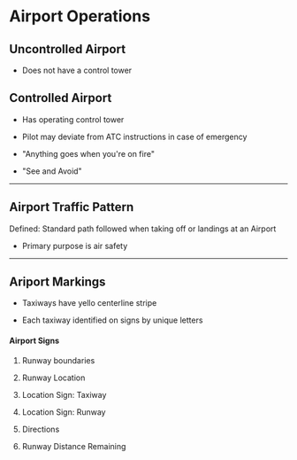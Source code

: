 # Airport Operations

## Uncontrolled Airport

- Does not have a control tower

## Controlled Airport

- Has operating control tower

- Pilot may deviate from ATC instructions in case of emergency

- "Anything goes when you're on fire"

- "See and Avoid"

---

## Airport Traffic Pattern

Defined: Standard path followed when taking off or landings at an Airport

- Primary purpose is air safety

---

## Ariport Markings

- Taxiways have yello centerline stripe

- Each taxiway identified on signs by unique letters

#### Airport Signs

1. Runway boundaries

2. Runway Location

3. Location Sign: Taxiway

4. Location Sign: Runway

5. Directions

6. Runway Distance Remaining